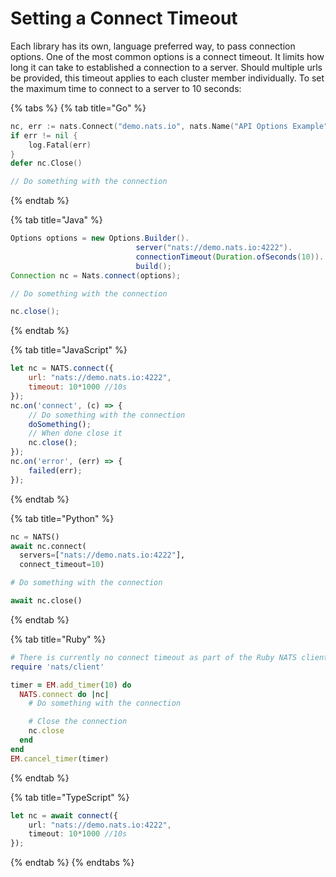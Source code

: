 # Setting a Connect Timeout

Each library has its own, language preferred way, to pass connection options. One of the most common options is a connect timeout. It limits how long it can take to established a connection to a server. Should multiple urls be provided, this timeout applies to each cluster member individually. To set the maximum time to connect to a server to 10 seconds:

{% tabs %}
{% tab title="Go" %}
```go
nc, err := nats.Connect("demo.nats.io", nats.Name("API Options Example"), nats.Timeout(10*time.Second))
if err != nil {
    log.Fatal(err)
}
defer nc.Close()

// Do something with the connection
```
{% endtab %}

{% tab title="Java" %}
```java
Options options = new Options.Builder().
                            server("nats://demo.nats.io:4222").
                            connectionTimeout(Duration.ofSeconds(10)). // Set timeout
                            build();
Connection nc = Nats.connect(options);

// Do something with the connection

nc.close();
```
{% endtab %}

{% tab title="JavaScript" %}
```javascript
let nc = NATS.connect({
    url: "nats://demo.nats.io:4222",
    timeout: 10*1000 //10s
});
nc.on('connect', (c) => {
    // Do something with the connection
    doSomething();
    // When done close it
    nc.close();
});
nc.on('error', (err) => {
    failed(err);
});
```
{% endtab %}

{% tab title="Python" %}
```python
nc = NATS()
await nc.connect(
  servers=["nats://demo.nats.io:4222"],
  connect_timeout=10)

# Do something with the connection

await nc.close()
```
{% endtab %}

{% tab title="Ruby" %}
```ruby
# There is currently no connect timeout as part of the Ruby NATS client API, but you can use a timer to mimic it.
require 'nats/client'

timer = EM.add_timer(10) do
  NATS.connect do |nc|
    # Do something with the connection

    # Close the connection
    nc.close
  end
end
EM.cancel_timer(timer)
```
{% endtab %}

{% tab title="TypeScript" %}
```typescript
let nc = await connect({
    url: "nats://demo.nats.io:4222",
    timeout: 10*1000 //10s
});
```
{% endtab %}
{% endtabs %}

